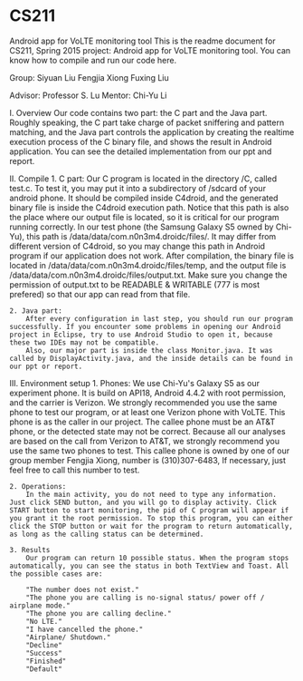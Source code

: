 # CS211
Android app for VoLTE monitoring tool
This is the readme document for CS211, Spring 2015 project: Android app for VoLTE monitoring tool. You can know how to compile and run our code here.

Group: 		Siyuan Liu
			Fengjia Xiong
			Fuxing Liu
		
Advisor:	Professor S. Lu
Mentor:		Chi-Yu Li


I. Overview
		Our code contains two part: the C part and the Java part. Roughly speaking, the C part take charge of packet sniffering and pattern matching, and the Java part controls the application by creating the realtime execution process of the C binary file, and shows the result in Android application. You can see the detailed implementation from our ppt and report.


II. Compile
  	1. C part: 
		Our C program is located in the directory /C, called test.c. To test it, you may put it into a subdirectory of /sdcard of your android phone. It should be compiled inside C4droid, and the generated binary file is inside the C4droid execution path. Notice that this path is also the place where our output file is located, so it is critical for our program running correctly. In our test phone (the Samsung Galaxy S5 owned by Chi-Yu), this path is /data/data/com.n0n3m4.droidc/files/. It may differ from different version of C4droid, so you may change this path in Android program if our application does not work. 
		After compilation, the binary file is located in /data/data/com.n0n3m4.droidc/files/temp, and the output file is /data/data/com.n0n3m4.droidc/files/output.txt. Make sure you change the permission of output.txt to be READABLE & WRITABLE (777 is most prefered) so that our app can read from that file.
		
	2. Java part:
		After every configuration in last step, you should run our program successfully. If you encounter some problems in opening our Android project in Eclipse, try to use Android Studio to open it, because these two IDEs may not be compatible.
		Also, our major part is inside the class Monitor.java. It was called by DisplayActivity.java, and the inside details can be found in our ppt or report.
		
		
III. Environment setup
	1. Phones: 
		We use Chi-Yu's Galaxy S5 as our experiment phone. It is build on API18, Android 4.4.2 with root permission, and the carrier is Verizon. We strongly recommended you use the same phone to test our program, or at least one Verizon phone with VoLTE. This phone is as the caller in our project.
		The callee phone must be an AT&T phone, or the detected state may not be correct. Because all our analyses are based on the call from Verizon to AT&T, we strongly recommend you use the same two phones to test. This callee phone is owned by one of our group member Fengjia Xiong, number is (310)307-6483, If necessary, just feel free to call this number to test.
		
	2. Operations:
		In the main activity, you do not need to type any information. Just click SEND button, and you will go to display activity. Click START button to start monitoring, the pid of C program will appear if you grant it the root permission. To stop this program, you can either click the STOP button or wait for the program to return automatically, as long as the calling status can be determined.
		
	3. Results
		Our program can return 10 possible status. When the program stops automatically, you can see the status in both TextView and Toast. All the possible cases are:
		
		"The number does not exist."
		"The phone you are calling is no-signal status/ power off / airplane mode."
		"The phone you are calling decline."
		"No LTE."
		"I have cancelled the phone."
		"Airplane/ Shutdown."
		"Decline"
		"Success"
		"Finished"
		"Default"
		
		
		
		

